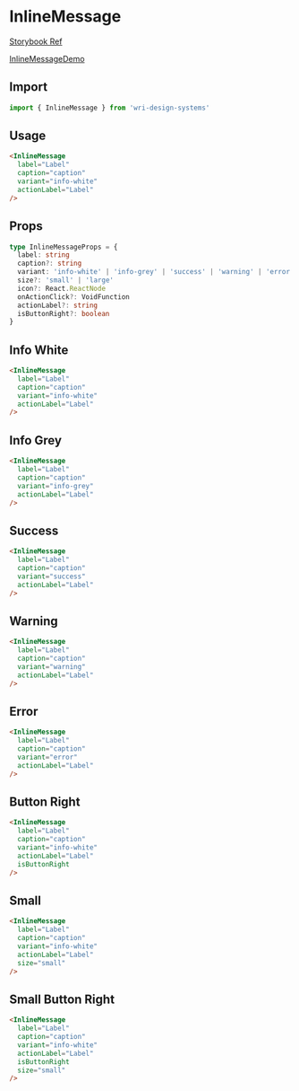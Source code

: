 # InlineMessage

[Storybook Ref](https://wri.github.io/wri-design-systems/?path=/docs/inlinemessage--docs)

[InlineMessageDemo](https://github.com/wri/wri-design-systems/blob/main/src/components/InlineMessage/InlineMessageDemo.tsx)

## Import

```js
import { InlineMessage } from 'wri-design-systems'
```

## Usage

```html
<InlineMessage
  label="Label"
  caption="caption"
  variant="info-white"
  actionLabel="Label"
/>
```

## Props

```ts
type InlineMessageProps = {
  label: string
  caption?: string
  variant: 'info-white' | 'info-grey' | 'success' | 'warning' | 'error'
  size?: 'small' | 'large'
  icon?: React.ReactNode
  onActionClick?: VoidFunction
  actionLabel?: string
  isButtonRight?: boolean
}
```

## Info White

```html
<InlineMessage
  label="Label"
  caption="caption"
  variant="info-white"
  actionLabel="Label"
/>
```

## Info Grey

```html
<InlineMessage
  label="Label"
  caption="caption"
  variant="info-grey"
  actionLabel="Label"
/>
```

## Success

```html
<InlineMessage
  label="Label"
  caption="caption"
  variant="success"
  actionLabel="Label"
/>
```

## Warning

```html
<InlineMessage
  label="Label"
  caption="caption"
  variant="warning"
  actionLabel="Label"
/>
```

## Error

```html
<InlineMessage
  label="Label"
  caption="caption"
  variant="error"
  actionLabel="Label"
/>
```

## Button Right

```html
<InlineMessage
  label="Label"
  caption="caption"
  variant="info-white"
  actionLabel="Label"
  isButtonRight
/>
```

## Small

```html
<InlineMessage
  label="Label"
  caption="caption"
  variant="info-white"
  actionLabel="Label"
  size="small"
/>
```

## Small Button Right

```html
<InlineMessage
  label="Label"
  caption="caption"
  variant="info-white"
  actionLabel="Label"
  isButtonRight
  size="small"
/>
```
